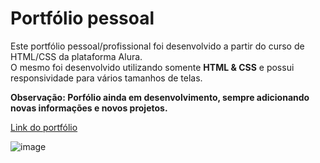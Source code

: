 <h1>Portfólio pessoal</h1>
<p>Este portfólio pessoal/profissional foi desenvolvido a partir do curso de HTML/CSS da plataforma Alura.<br> O mesmo foi desenvolvido utilizando somente <b>HTML & CSS</b> e possui responsividade para vários tamanhos de telas.</p>
<b>Observação: Porfólio ainda em desenvolvimento, sempre adicionando novas informações e novos projetos.</b>

[Link do portfólio](https://ambrosio99.github.io/alura-personal-portfolio/index.html)

![image](https://github.com/Ambrosio99/personal-portfolio/assets/105453348/8e41a6a5-469a-413a-acf0-adec3484ec52)

